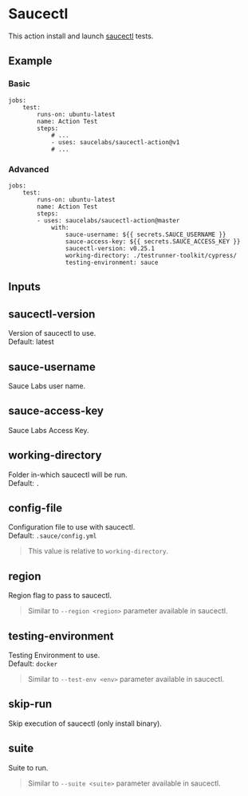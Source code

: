 # Saucectl

This action install and launch [saucectl](https://github.com/saucelabs/saucectl/) tests.

## Example

### Basic

```
jobs:
    test:
        runs-on: ubuntu-latest
        name: Action Test
        steps:
            # ...
            - uses: saucelabs/saucectl-action@v1
            # ...
```

### Advanced

```
jobs:
    test:
        runs-on: ubuntu-latest
        name: Action Test
        steps:
        - uses: saucelabs/saucectl-action@master
            with:
                sauce-username: ${{ secrets.SAUCE_USERNAME }}
                sauce-access-key: ${{ secrets.SAUCE_ACCESS_KEY }}
                saucectl-version: v0.25.1
                working-directory: ./testrunner-toolkit/cypress/
                testing-environment: sauce

```

## Inputs

## saucectl-version

Version of saucectl to use. \
Default: latest

## sauce-username

Sauce Labs user name.

## sauce-access-key

Sauce Labs Access Key.

##  working-directory

Folder in-which saucectl will be run.\
Default: `.`

## config-file

Configuration file to use with saucectl.\
Default: `.sauce/config.yml`

> This value is relative to `working-directory`.


## region

Region flag to pass to saucectl.

> Similar to `--region <region>` parameter available in saucectl.

## testing-environment

Testing Environment to use.\
Default: `docker`

> Similar to `--test-env <env>` parameter available in saucectl.

## skip-run

Skip execution of saucectl (only install binary).

## suite

Suite to run.

> Similar to `--suite <suite>` parameter available in saucectl.
